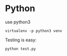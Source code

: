 # Python

use python3

```
virtualenv -p python3 venv
```

Testing is easy:
```
python test.py
```

